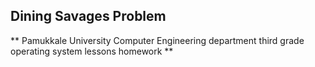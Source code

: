 ## Dining Savages Problem

** Pamukkale University Computer Engineering department third grade operating system lessons homework **


  

